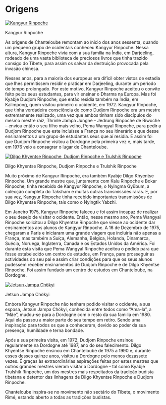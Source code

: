 #  Origens 

[ ![Kangyur Rinpoche](/images/img_kangyour_rinpoche-150x150.jpg) ](http://www.songtsen.org/chanteloube/wp-content/uploads/sites/5/2013/11/img_kangyour_rinpoche.jpg)

Kangyur Rinpoche 

As origens de Chanteloube remontam ao ínicio dos anos sessenta, quando um pequeno grupo de ocidentais conheceu Kangyur Rinpoche. Nessa altura, Kangyur Rinpoche vivia com a sua família na Índia, em Darjeeling, rodeado de uma vasta biblioteca de preciosos livros que tinha trazido consigo do Tibete, para assim os salvar da destruição provocada pela invasão chinesa. 

Nesses anos, para a maioria dos europeus era difícil obter vistos de estadia que lhes permitissem residir e praticar em Darjeeling, durante um período de tempo prolongado. Por este motivo, Kangyur Rinpoche aceitou o convite feito pelos seus estudantes, para vir ensinar o Dharma na Europa. Mas foi Kyabje Dudjom Rinpoche, que então residia também na Índia, em Kalimpong, quem visitou primeiro o ocidente, em 1972. Kangyur Rinpoche, que tinha verdadeira consciência de como Dudjom Rinpoche era um mestre extremamente realizado, uma vez que ambos tinham sido discípulos do mesmo mestre raiz, Thrinle Jampa Jungne – Jedrung Rinpoche de Riwoche – enviou então o seu filho mais velho, Pema Wangyal Rinpoche, para pedir a Dudjom Rinpoche que este incluísse a França no seu itinerário e que desse ensinamentos a um grupo de estudantes seus que aí residia. E assim foi que Dudjom Rinpoche visitou a Dordogne pela primeira vez e, mais tarde, em 1976 veio a consagrar o lugar de Chanteloube. 

[ ![Dilgo Khyentse Rinpoche, Dudjom Rinpoche e Trulshik Rinpoche](/images/img_groupe_rinpoche-150x150.jpg) ](http://www.songtsen.org/chanteloube/wp-content/uploads/sites/5/2013/11/img_groupe_rinpoche.jpg)

Dilgo Khyentse Rinpoche, Dudjom Rinpoche e Trulshik Rinpoche 

Muito próximo de Kangyur Rinpoche, era também Kyabje Dilgo Khyentse Rinpoche. Um grande mestre que, juntamente com Kalu Rinpoche e Bokar Rinpoche, tinha recebido de Kangyur Rinpoche, o Nyingma Gyübum, a colecção completa do Taksham e muitas outras transmissões raras. E, por sua vez, Kangyur Rinpoche tinha recebido importantes transmissões de Dilgo Khyentse Rinpoche, tais como o Nyingtik Yabzhi. 

Em Janeiro 1975, Kangyur Rinpoche faleceu e foi assim incapaz de realizar o seu desejo de visitar o ocidente. Então, nesse mesmo ano, Pema Wangyal Rinpoche solicitou a Dilgo Khyentse Rinpoche que viesse ao ocidente dar ensinamentos aos alunos de Kangyur Rinpoche. A 16 de Dezembro de 1975, chegaram a Paris e iniciaram uma grande viagem que incluiria não apenas a França, mas também a Suíça, Alemanha, Bélgica, Holanda, Dinamarca, Suécia, Noruega, Inglaterra, Canada e os Estados Unidos da América. Foi durante esta visita que Pema Wangyal Rinpoche aceitou o pedido para que fosse estabelecido um centro de estudos, em França, para prosseguir as actividades do seu pai e assim criar condições para que os seus alunos pudessem receber ensinamentos de Dudjom Rinpoche e de Dilgo Khyentse Rinpoche. Foi assim fundado um centro de estudos em Chanteloube, na Dordogne. 

[ ![Jetsun Jampa Chökyi](/images/img_amala_1-150x150.jpg) ](http://www.songtsen.org/chanteloube/wp-content/uploads/sites/5/2013/11/img_amala_1.jpg)

Jetsun Jampa Chökyi 

Embora Kangyur Rinpoche não tenham podido visitar o ocidente, a sua esposa, Jetsün Jampa Chökyi, conhecida entre todos como “Ama-la”, a “Mãe”, mudou-se para a Dordogne com o resto da sua familia em 1980. Aqui ela passou a maior parte do seu tempo em retiro. Sendo uma inspiração para todos os que a conheceram, devido ao poder da sua presença, humildade e terna bondade. 

Após a sua primeira visita, em 1972, Dudjom Rinpoche ensinou regularmente na Dordogne até 1987, ano do seu falecimento. Dilgo Khyentse Rinpoche ensinou em Chanteloube de 1975 a 1990 e, durante esses desses quinze anos, visitou a Dordogne pelo menos dezassete vezes. É graças às extraordinárias aspirações feitas por estes mestres que outros grandes mestres vieram visitar a Dordogne – tal como Kyabje Trulshik Rinpoche, um dos mestres mais respeitados da tradição budista tibetana e detentor das linhagens de Dilgo Khyentse Rinpoche e Dudjom Rinpoche. 

Chanteloube inspira-se no movimento não sectário do Tibete, o movimento Rimé, estando aberto a todas as tradições budistas. 
